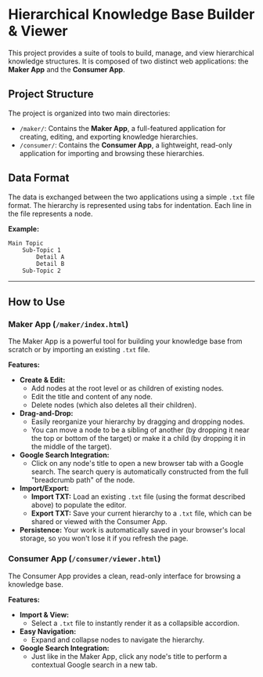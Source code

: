 # Hierarchical Knowledge Base Builder & Viewer

This project provides a suite of tools to build, manage, and view hierarchical knowledge structures. It is composed of two distinct web applications: the **Maker App** and the **Consumer App**.

## Project Structure

The project is organized into two main directories:

-   `/maker/`: Contains the **Maker App**, a full-featured application for creating, editing, and exporting knowledge hierarchies.
-   `/consumer/`: Contains the **Consumer App**, a lightweight, read-only application for importing and browsing these hierarchies.

## Data Format

The data is exchanged between the two applications using a simple `.txt` file format. The hierarchy is represented using tabs for indentation. Each line in the file represents a node.

**Example:**
```
Main Topic
	Sub-Topic 1
		Detail A
		Detail B
	Sub-Topic 2
```

---

## How to Use

### Maker App (`/maker/index.html`)

The Maker App is a powerful tool for building your knowledge base from scratch or by importing an existing `.txt` file.

**Features:**

*   **Create & Edit:**
    *   Add nodes at the root level or as children of existing nodes.
    *   Edit the title and content of any node.
    *   Delete nodes (which also deletes all their children).
*   **Drag-and-Drop:**
    *   Easily reorganize your hierarchy by dragging and dropping nodes.
    *   You can move a node to be a sibling of another (by dropping it near the top or bottom of the target) or make it a child (by dropping it in the middle of the target).
*   **Google Search Integration:**
    *   Click on any node's title to open a new browser tab with a Google search. The search query is automatically constructed from the full "breadcrumb path" of the node.
*   **Import/Export:**
    *   **Import TXT:** Load an existing `.txt` file (using the format described above) to populate the editor.
    *   **Export TXT:** Save your current hierarchy to a `.txt` file, which can be shared or viewed with the Consumer App.
*   **Persistence:** Your work is automatically saved in your browser's local storage, so you won't lose it if you refresh the page.

### Consumer App (`/consumer/viewer.html`)

The Consumer App provides a clean, read-only interface for browsing a knowledge base.

**Features:**

*   **Import & View:**
    *   Select a `.txt` file to instantly render it as a collapsible accordion.
*   **Easy Navigation:**
    *   Expand and collapse nodes to navigate the hierarchy.
*   **Google Search Integration:**
    *   Just like in the Maker App, click any node's title to perform a contextual Google search in a new tab.
